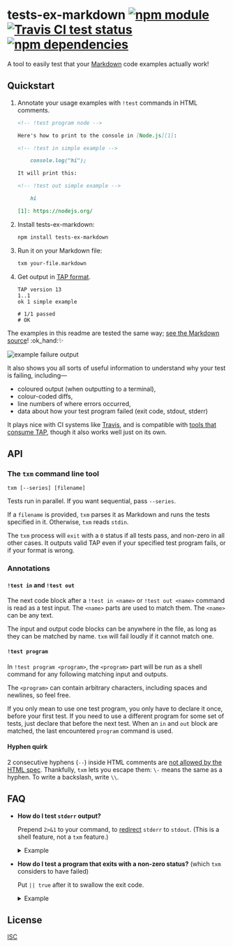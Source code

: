 # tests-ex-markdown [![npm module](https://img.shields.io/npm/v/tests-ex-markdown.svg?style=flat-square)][1] [![Travis CI test status](https://img.shields.io/travis/anko/tests-ex-markdown.svg?style=flat-square)][2] [![npm dependencies](https://img.shields.io/david/anko/tests-ex-markdown.svg?style=flat-square)][3]

A tool to easily test that your [Markdown][markdown] code examples actually
work!

## Quickstart

 1. Annotate your usage examples with `!test` commands in HTML comments.

    <!-- !test program ./index.ls -->

    <!-- !test in example -->

    ```markdown
    <!-- !test program node -->

    Here's how to print to the console in [Node.js][1]:

    <!-- !test in simple example -->

        console.log("hi");

    It will print this:

    <!-- !test out simple example -->

        hi

    [1]: https://nodejs.org/
    ```

 2. Install tests-ex-markdown:

    ```bash
    npm install tests-ex-markdown
    ```

 3. Run it on your Markdown file:

    ```bash
    txm your-file.markdown
    ```

 4. Get output in [TAP format][tap-spec].

    <!-- !test out example -->

    ```
    TAP version 13
    1..1
    ok 1 simple example

    # 1/1 passed
    # OK
    ```

The examples in this readme are tested the same way; [see the Markdown
source](https://github.com/sindresorhus/awesome-tap)!  :ok\_hand::sparkles:

![example failure
output](https://user-images.githubusercontent.com/5231746/78293904-a7f23a00-7529-11ea-9632-799402a0219b.png)

It also shows you all sorts of useful information to understand why your test
is failing, including—

 - coloured output (when outputting to a terminal),
 - colour-coded diffs,
 - line numbers of where errors occurred,
 - data about how your test program failed (exit code, stdout, stderr)

It plays nice with CI systems like
[Travis](https://travis-ci.org/github/anko/tests-ex-markdown), and is
compatible with [tools that consume
TAP](https://github.com/sindresorhus/awesome-tap), though it also works well
just on its own.

## API

### The `txm` command line tool

    txm [--series] [filename]

Tests run in parallel.  If you want sequential, pass `--series`.

If a `filename` is provided, `txm` parses it as Markdown and runs the tests
specified in it.  Otherwise, `txm` reads `stdin`.

The `txm` process will `exit` with a `0` status if all tests pass, and non-zero
in all other cases.  It outputs valid TAP even if your specified test program
fails, or if your format is wrong.

### Annotations

#### `!test in` and `!test out`

The next code block after a `!test in <name>` or `!test out <name>` command is
read as a test input.  The `<name>` parts are used to match them.  The `<name>`
can be any text.

The input and output code blocks can be anywhere in the file, as long as they
can be matched by name.  `txm` will fail loudly if it cannot match one.

#### `!test program`

In `!test program <program>`, the `<program>` part will be run as a shell
command for any following matching input and outputs.

The `<program>` can contain arbitrary characters, including spaces and
newlines, so feel free.

If you only mean to use one test program, you only have to declare it once,
before your first test.  If you need to use a different program for some set of
tests, just declare that before the next test.  When an `in` and `out` block
are matched, the last encountered `program` command is used.

#### Hyphen quirk

2 consecutive hyphens (`--`) inside HTML comments are [not allowed by the HTML
spec][html-comments-spec].  Thankfully, `txm` lets you escape them: `\-` means
the same as a hyphen.  To write a backslash, write `\\`.

## FAQ

 - **How do I test `stderr` output?**

   Prepend `2>&1` to your command, to [redirect][shell-redirection-q] `stderr`
   to `stdout`.  (This is a shell feature, not a `txm` feature.)

   <details><summary>Example</summary>

   <!-- !test in redirect stderr -->

   ```md
   <!-- !test program 2>&1 node -->

   <!-- !test in print to both stdout and stderr -->

       console.error("This goes to stderr!")
       console.log("This goes to stdout!")

   <!-- !test out print to both stdout and stderr -->

       This goes to stderr!
       This goes to stdout!
   ```

   <!-- !test out redirect stderr -->

   > ```
   > TAP version 13
   > 1..1
   > ok 1 print to both stdout and stderr
   >
   > # 1/1 passed
   > # OK
   > ```
   </details>

 - **How do I test a program that exits with a non-zero status?** (which `txm`
   considers to have failed)

   Put `|| true` after it to swallow the exit code.

   <details><summary>Example</summary>

   <!-- !test in redirect stderr -->

   ```md
   <!-- !test program node || true -->

   <!-- !test in don't fail -->

       console.log("Hi before throw!")
       throw new Error("AAAAAA!")

   <!-- !test out don't fail -->

       Hi before throw!
   ```

   <!-- !test out redirect stderr -->

   > ```
   > TAP version 13
   > 1..1
   > ok 1 don't fail
   >
   > # 1/1 passed
   > # OK
   > ```
   </details>

## License

[ISC](LICENSE)

[1]: https://www.npmjs.com/package/tests-ex-markdown
[2]: https://travis-ci.org/anko/tests-ex-markdown
[3]: https://david-dm.org/anko/tests-ex-markdown
[markdown]: http://daringfireball.net/projects/markdown/syntax
[tap-spec]: https://testanything.org/tap-version-13-specification.html
[html-comments-spec]: http://www.w3.org/TR/REC-xml/#sec-comments
[shell-redirection-q]: https://superuser.com/questions/1179844/what-does-dev-null-21-true-mean-in-linux
